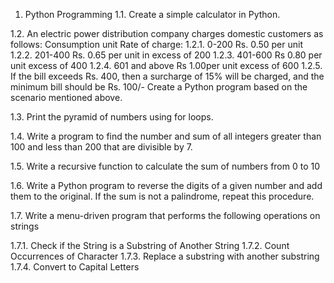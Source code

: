 1. Python Programming
1.1. Create a simple calculator in Python.
   
1.2. An electric power distribution company charges domestic customers as
follows: Consumption unit Rate of charge:
1.2.1. 0-200 Rs. 0.50 per unit
1.2.2. 201-400 Rs. 0.65 per unit in excess of 200
1.2.3. 401-600 Rs 0.80 per unit excess of 400
1.2.4. 601 and above Rs 1.00per unit excess of 600
1.2.5. If the bill exceeds Rs. 400, then a surcharge of 15% will be charged,
and the minimum bill should be Rs. 100/-
Create a Python program based on the scenario mentioned above.

1.3. Print the pyramid of numbers using for loops.

1.4. Write a program to find the number and sum of all integers greater than 100
and less than 200 that are divisible by 7.

1.5. Write a recursive function to calculate the sum of numbers from 0 to 10

1.6. Write a Python program to reverse the digits of a given number and add them
to the original. If the sum is not a palindrome, repeat this procedure.

1.7. Write a menu-driven program that performs the following operations on
strings

1.7.1. Check if the String is a Substring of Another String
1.7.2. Count Occurrences of Character
1.7.3. Replace a substring with another substring
1.7.4. Convert to Capital Letters

